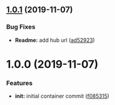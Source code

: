 ## [1.0.1](https://github.com/ninjaneers-team/dss-docker/compare/v1.0.0...v1.0.1) (2019-11-07)


### Bug Fixes

* **Readme:** add hub url ([ad52923](https://github.com/ninjaneers-team/dss-docker/commit/ad5292355e0be72a873098f9374558c302a0665c))

# 1.0.0 (2019-11-07)


### Features

* **init:** initial container commit ([f085315](https://github.com/ninjaneers-team/dss-docker/commit/f085315fdca108e222da507c83dd7ef3d0f6367e))
